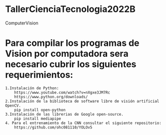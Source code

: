 # TallerCienciaTecnologia2022B
ComputerVision
# Para compilar los programas de Vision por computadora sera necesario cubrir los siguientes requerimientos: 
    1.Instalación de Python:
        https://www.youtube.com/watch?v=nXgxe3JM7Rc
        https://www.python.org/downloads/
    2.Instalación de la biblioteca de software libre de visión artificial OpenCV.
        pip install open-python
    3.Instalación de las librerias de Google open-source.
        pip install mediapipe 
    4. Para el entrenamiento de la CNN consultar el siguiente repositorio:
        https://github.com/ohc081110/YOLOv5
